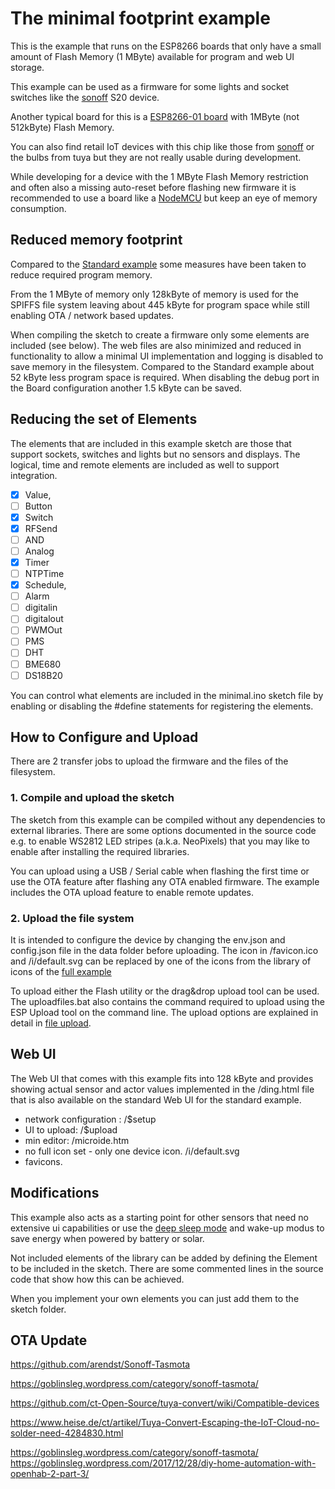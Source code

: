 # The minimal footprint example

This is the example that runs on the ESP8266 boards that only have a small amount of Flash Memory (1 MByte) available for program and web UI storage.

This example can be used as a firmware for some lights and socket switches like the [sonoff](/boards/sonoff.md) S20 device. 

Another typical board for this is a [ESP8266-01 board](/boards/esp01) with 1MByte (not 512kByte) Flash Memory.

You can also find retail IoT devices with this chip like those from [sonoff](/boards/sonoff.md) or the bulbs from tuya but they are not really usable during development.

While developing for a device with the 1 MByte Flash Memory restriction
and often also a missing auto-reset before flashing new firmware
it is recommended to use a board like a [NodeMCU](/boards/nodemcu.md) but keep an eye of memory consumption.


## Reduced memory footprint 

Compared to the [Standard example](/examples/standard.md) some measures have been taken to reduce required program memory. 

From the 1 MByte of memory only 128kByte of memory is used for the SPIFFS file system
leaving about 445 kByte for program space while still enabling OTA / network based updates.

When compiling the sketch to create a firmware only some elements are included (see below). The web files are also minimized and reduced in functionality to allow a minimal UI implementation and logging is disabled to save memory in the filesystem.
Compared to the Standard example about 52 kByte less program space is required.
When disabling the debug port in the Board configuration another 1.5 kByte can be saved. 


## Reducing the set of Elements 

The elements that are included in this example sketch are those that support sockets, switches and lights but no sensors and displays. The logical, time and remote elements are included as well to support integration.

* [x] Value, 
* [ ] Button
* [X] Switch
* [X] RFSend
* [ ] AND
* [ ] Analog
* [x] Timer
* [ ] NTPTime
* [x] Schedule, 
* [ ] Alarm
* [ ] digitalin
* [ ] digitalout
* [ ] PWMOut
* [ ] PMS
* [ ] DHT
* [ ] BME680
* [ ] DS18B20

You can control what elements are included in the minimal.ino sketch file by enabling or disabling the #define statements for registering the elements. 


## How to Configure and Upload

There are 2 transfer jobs to upload the firmware and the files of the filesystem.

### 1. Compile and upload the sketch

The sketch from this example can be compiled without any dependencies to external libraries.
There are some options documented in the source code e.g. to enable WS2812 LED stripes (a.k.a. NeoPixels) that you may like to enable after installing the required libraries.

You can upload using a USB / Serial cable when flashing the first time or use the OTA feature after flashing any OTA enabled firmware.
The example includes the OTA upload feature to enable remote updates.

### 2. Upload the file system

It is intended to configure the device by changing the env.json and config.json file in the data folder before uploading.
The icon in /favicon.ico and /i/default.svg can be replaced by one of the icons from the library of icons of the [full example](/examples/full)

To upload either the Flash utility or the drag&drop upload tool can be used. The uploadfiles.bat also contains the command required to upload using the ESP Upload tool on the command line. The upload options are explained in detail in [file upload](examples/fileupload).



## Web UI

The Web UI that comes with this example fits into 128 kByte and provides showing actual sensor and actor values implemented in the /ding.html file that is also available on the standard Web UI for the standard example.

* network configuration : /$setup
* UI to upload: /$upload
* min editor: /microide.htm
* no full icon set - only one device icon. /i/default.svg
* favicons.


## Modifications

This example also acts as a starting point for other sensors that need no extensive ui capabilities or use the [deep sleep mode](/boards/deepsleep.md) and wake-up modus to save energy when powered by battery or solar.

Not included elements of the library can be added by defining the Element to be included in the sketch. There are some commented lines in the source code that show how this can be achieved.

When you implement your own elements you can just add them to the sketch folder.




## OTA Update


https://github.com/arendst/Sonoff-Tasmota

https://goblinsleg.wordpress.com/category/sonoff-tasmota/

https://github.com/ct-Open-Source/tuya-convert/wiki/Compatible-devices

https://www.heise.de/ct/artikel/Tuya-Convert-Escaping-the-IoT-Cloud-no-solder-need-4284830.html

https://goblinsleg.wordpress.com/category/sonoff-tasmota/
https://goblinsleg.wordpress.com/2017/12/28/diy-home-automation-with-openhab-2-part-3/



